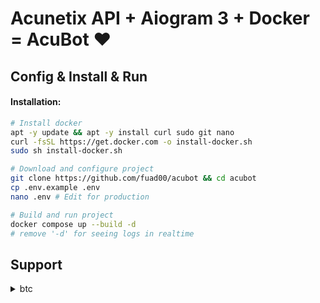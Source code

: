 
# Acunetix API + Aiogram 3 + Docker = AcuBot ❤️

## Config & Install & Run

#### Installation:
```bash
# Install docker
apt -y update && apt -y install curl sudo git nano
curl -fsSL https://get.docker.com -o install-docker.sh
sudo sh install-docker.sh

# Download and configure project
git clone https://github.com/fuad00/acubot && cd acubot
cp .env.example .env
nano .env # Edit for production

# Build and run project
docker compose up --build -d
# remove '-d' for seeing logs in realtime
```


## Support
<details>
    <summary>btc</summary>
	<code>bc1qy0utklyuffvkz25sfx5vtydy4e0pgagmvajalc</code>
</details>